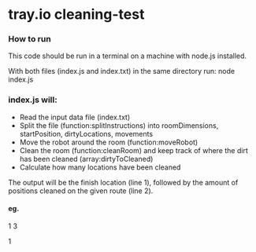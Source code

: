 # tray.io cleaning-test

### How to run

This code should be run in a terminal on a machine with node.js installed.

With both files (index.js and index.txt) in the same directory run:
node index.js

### index.js will:

- Read the input data file (index.txt)
- Split the file (function:splitInstructions) into roomDimensions, startPosition, dirtyLocations, movements
- Move the robot around the room (function:moveRobot)
- Clean the room (function:cleanRoom) and keep track of where the dirt has been cleaned (array:dirtyToCleaned)
- Calculate how many locations have been cleaned

The output will be the finish location (line 1), followed by the amount of positions cleaned on the given route (line 2).

#### eg.

1 3

1
